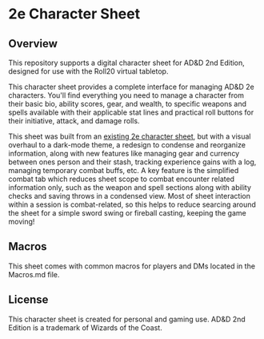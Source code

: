 # 2e Character Sheet

## Overview
This repository supports a digital character sheet for AD&D 2nd Edition, designed for use with the Roll20 virtual tabletop.

This character sheet provides a complete interface for managing AD&D 2e characters. You'll find everything you need to manage a character from their basic bio, ability scores, gear, and wealth, to specific weapons and spells available with their applicable stat lines and practical roll buttons for their initiative, attack, and damage rolls.

This sheet was built from an [existing 2e character sheet](https://github.com/Roll20/roll20-character-sheets/tree/master/AD%26D_2E), but with a visual overhaul to a dark-mode theme, a redesign to condense and reorganize information, along with new features like managing gear and currency between ones person and their stash, tracking experience gains with a log, managing temporary combat buffs, etc. A key feature is the simplified combat tab which reduces sheet scope to combat encounter related information only, such as the weapon and spell sections along with ability checks and saving throws in a condensed view. Most of sheet interaction within a session is combat-related, so this helps to reduce searcing around the sheet for a simple sword swing or fireball casting, keeping the game moving!

## Macros
This sheet comes with common macros for players and DMs located in the Macros.md file.

## License
This character sheet is created for personal and gaming use. AD&D 2nd Edition is a trademark of Wizards of the Coast.
